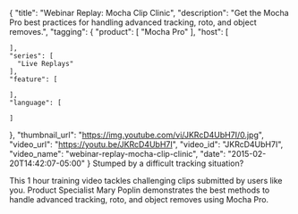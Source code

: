 {
  "title": "Webinar Replay: Mocha Clip Clinic",
  "description": "Get the Mocha Pro best practices for handling advanced tracking, roto, and object removes.",
  "tagging": {
    "product": [
      "Mocha Pro"
    ],
    "host": [

    ],
    "series": [
      "Live Replays"
    ],
    "feature": [

    ],
    "language": [

    ]
  },
  "thumbnail_url": "https://img.youtube.com/vi/JKRcD4UbH7I/0.jpg",
  "video_url": "https://youtu.be/JKRcD4UbH7I",
  "video_id": "JKRcD4UbH7I",
  "video_name": "webinar-replay-mocha-clip-clinic",
  "date": "2015-02-20T14:42:07-05:00"
}
Stumped by a difficult tracking situation?

This 1 hour training video tackles challenging clips submitted by users like
you. Product Specialist Mary Poplin demonstrates the best methods to handle
advanced tracking, roto, and object removes using Mocha Pro.


